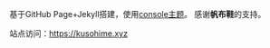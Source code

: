基于GitHub Page+Jekyll搭建，使用[console主题](https://github.com/b2a3e8/jekyll-theme-console)。
感谢**帆布鞋**的支持。

站点访问：https://kusohime.xyz
